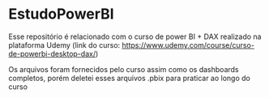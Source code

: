 # EstudoPowerBI

Esse repositório é relacionado com o curso de power BI + DAX realizado na plataforma Udemy (link do curso: https://www.udemy.com/course/curso-de-powerbi-desktop-dax/)

Os arquivos foram fornecidos pelo curso assim como os dashboards completos, porém deletei esses arquivos .pbix para praticar ao longo do curso
